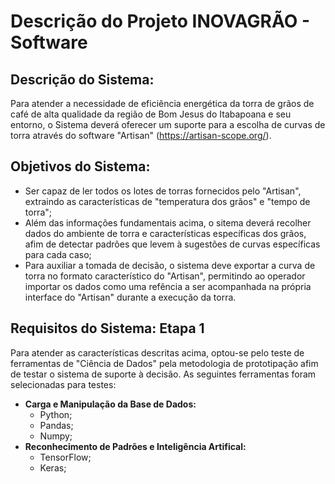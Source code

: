 ﻿# **Descrição do Projeto INOVAGRÃO - Software**
## Descrição do Sistema:
Para atender a necessidade de eficiência energética da torra de grãos de café de alta qualidade da região de Bom Jesus do Itabapoana e seu entorno, o Sistema deverá oferecer um suporte para a escolha de curvas de torra através do software "Artisan" (https://artisan-scope.org/).

## Objetivos do Sistema:
* Ser capaz de ler todos os lotes de torras fornecidos pelo "Artisan", extraindo as características de "temperatura dos grãos" e "tempo de torra";
* Além das informações fundamentais acima, o sitema deverá recolher dados do ambiente de torra e características específicas dos grãos, afim de detectar padrões que levem à sugestões de curvas específicas para cada caso;
* Para auxiliar a tomada de decisão, o sistema deve exportar a curva de torra no formato característico do "Artisan", permitindo ao operador importar os dados como uma refência a ser acompanhada na própria interface do "Artisan" durante a execução da torra.

## Requisitos do Sistema: Etapa 1
Para atender as características descritas acima, optou-se pelo teste de ferramentas de "Ciência de Dados" pela metodologia de prototipação afim de testar o sistema de suporte à decisão. As seguintes ferramentas foram selecionadas para testes: 
* **Carga e Manipulação da Base de Dados:**
  * Python;
  * Pandas;
  * Numpy;
* **Reconhecimento de Padrões e Inteligência Artifical:**
  * TensorFlow;
  * Keras;
